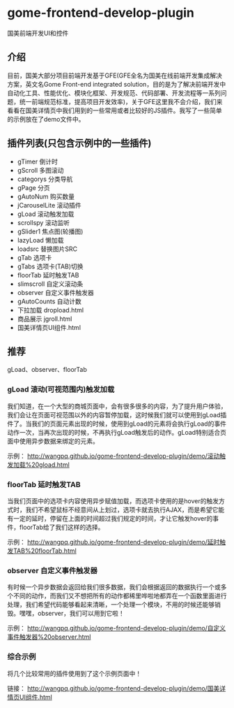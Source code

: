 # gome-frontend-develop-plugin
国美前端开发UI和控件

## 介绍
目前，国美大部分项目前端开发基于GFE(GFE全名为国美在线前端开发集成解决方案，英文名Gome Front-end integrated solution，目的是为了解决前端开发中自动化工具、性能优化、模块化框架、开发规范、代码部署、开发流程等一系列问题，统一前端规范标准，提高项目开发效率)，关于GFE这里我不会介绍，我们来看看在国美详情页中我们用到的一些常用或者比较好的JS插件。我写了一些简单的示例放在了demo文件中。

## 插件列表(只包含示例中的一些插件)
- gTimer  倒计时 
- gScroll 多图滚动
- categorys 分类导航
- gPage 分页 
- gAutoNum 购买数量  
- jCarouselLite 滚动插件 
- gLoad 滚动触发加载 
- scrollspy 滚动监听
- gSlider1 焦点图(轮播图)
- lazyLoad 懒加载 
- loadsrc 替换图片SRC 
- gTab 选项卡  
- gTabs 选项卡(TAB)切换 
- floorTab 延时触发TAB 
- slimscroll 自定义滚动条 
- observer 自定义事件触发器 
- gAutoCounts 自动计数 
- 下拉加载 dropload.html
- 商品展示 jgroll.html
- 国美详情页UI组件.html

## 推荐

  gLoad、observer、floorTab
  
### gLoad  滚动(可视范围内)触发加载 
  我们知道，在一个大型的商城页面中，会有很多很多的内容，为了提升用户体验，我们会让在页面可视范围以外的内容暂停加载，这时候我们就可以使用到gLoad插件了。当我们的页面元素出现的时候，使用到gLoad的元素将会执行gLoad的事件动作一次，当再次出现的时候，不再执行gLoad触发后的动作。gLoad特别适合页面中使用异步数据来绑定的元素。

  示例： http://wangpq.github.io/gome-frontend-develop-plugin/demo/滚动触发加载%20gload.html
  
### floorTab 延时触发TAB  
  当我们页面中的选项卡内容使用异步赋值加载，而选项卡使用的是hover的触发方式时，我们不希望鼠标不经意间从上划过，选项卡就去执行AJAX，而是希望它能有一定的延时，停留在上面的时间超过我们规定的时间，才让它触发hover的事件，floorTab给了我们这样的选择。

  示例： http://wangpq.github.io/gome-frontend-develop-plugin/demo/延时触发TAB%20floorTab.html
  
  
### observer 自定义事件触发器
  有时候一个异步数据会返回给我们很多数据，我们会根据返回的数据执行一个或多个不同的动作，而我们又不想把所有的动作都稀里哗啦地都弄在一个函数里面进行处理，我们希望代码能够看起来清晰，一个处理一个模块，不用的时候还能够销毁。嘿嘿，observer，我们可以用到它啦！ 

  示例： http://wangpq.github.io/gome-frontend-develop-plugin/demo/自定义事件触发器%20observer.html
  
  
### 综合示例
  将几个比较常用的插件使用到了这个示例页面中！ 

  链接： http://wangpq.github.io/gome-frontend-develop-plugin/demo/国美详情页UI组件.html
  
  
  
  
  
 
  
  
  

  

